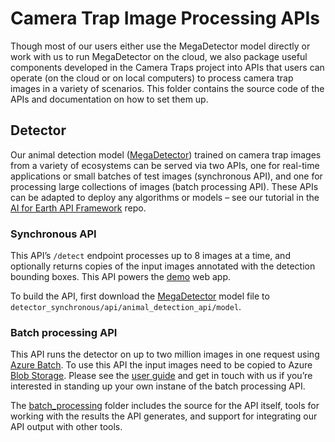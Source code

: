# Camera Trap Image Processing APIs

Though most of our users either use the MegaDetector model directly or work with us to run MegaDetector on the cloud, we also package useful components developed in the Camera Traps project into APIs that users can operate (on the cloud or on local computers) to process camera trap images in a variety of scenarios. This folder contains the source code of the APIs and documentation on how to set them up.


## Detector

Our animal detection model ([MegaDetector](https://github.com/Microsoft/CameraTraps#megadetector)) trained on camera trap images from a variety of ecosystems can be served via two APIs, one for real-time applications or small batches of test images (synchronous API), and one for processing large collections of images (batch processing API). These APIs can be adapted to deploy any algorithms or models &ndash; see our tutorial in the [AI for Earth API Framework](https://github.com/Microsoft/AIforEarth-API-Development) repo.


### Synchronous API

This API&rsquo;s `/detect` endpoint processes up to 8 images at a time, and optionally returns copies of the input images annotated with the detection bounding boxes. This API powers the [demo](../demo) web app.

To build the API, first download the [MegaDetector](https://github.com/Microsoft/CameraTraps#megadetector) model file to `detector_synchronous/api/animal_detection_api/model`.


### Batch processing API

This API runs the detector on up to two million images in one request using [Azure Batch](https://azure.microsoft.com/en-us/services/batch/). To use this API the input images need to be copied to Azure [Blob Storage](https://azure.microsoft.com/en-us/services/storage/blobs/). Please see the [user guide](./batch_processing/README.md) and get in touch with us if you&rsquo;re interested in standing up your own instane of the batch processing API. 

The [batch_processing](batch_processing) folder includes the source for the API itself, tools for working with the results the API generates, and support for integrating our API output with other tools.

